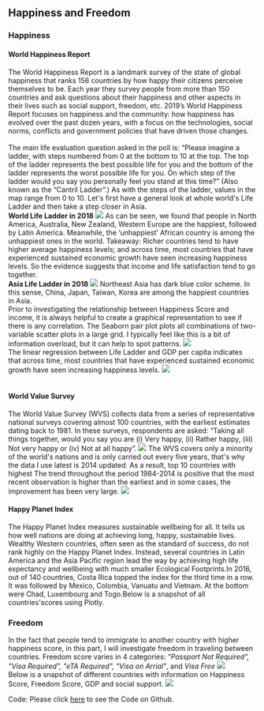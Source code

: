 ## Happiness and Freedom

### Happiness
#### World Happiness Report
The World Happiness Report is a landmark survey of the state of global happiness that ranks 156 countries by how happy their 
citizens perceive themselves to be. Each year they survey people from more than 150 countries and ask questions about their 
happiness and other aspects in their lives such as social support, freedom, etc. 2019’s World Happiness Report focuses on happiness and the community: how happiness has evolved over the past dozen years, with a focus on the technologies, social norms, conflicts and government policies that have driven those changes.
<br><br>
The main life evaluation question asked in the poll is: “Please imagine a ladder, with steps numbered from 0 at the bottom to 10 at the top. The top of the ladder represents the best possible life for you and the bottom of the ladder represents the worst possible life for you. On which step of the ladder would you say you personally feel you stand at this time?” (Also known as the “Cantril Ladder”.)
As with the steps of the ladder, values in the map range from 0 to 10.
Let's first have a general look at whole world's Life Ladder and then take a step closer in Asia. 
<br>
**World Life Ladder in 2018**
<img src="images/world.png"/>
As can be seen, we found that people in North America, Australia, New Zealand, Western Europe are the happiest, followed by Latin America. Meanwhile, the ‘unhappiest’ African country is among the unhappiest ones in the world.
Takeaway: Richer countries tend to have higher average happiness levels; and across time, most countries that have experienced sustained economic growth have seen increasing happiness levels. So the evidence suggests that income and life satisfaction tend to go together.
<br>
**Asia Life Ladder in 2018**
<img src="images/Asia.png"/>
Northeast Asia has dark blue color scheme. In this sense, China, Japan, Taiwan, Korea are among the happiest countries in Asia.
<br>
Prior to investigating the relationship between Happiness Score and income, it is always helpful to create a graphical representation to see if there is any correlation. The Seaborn pair plot plots all combinations of two-variable scatter plots in a large grid. I typically feel like this is a bit of information overload, but it can help to spot patterns.
<img src="images/corr.png"/>
<br>
The linear regression between Life Ladder and GDP per capita indicates that across time, most countries that have experienced sustained economic growth have seen increasing happiness levels.
<img src="images/download.png"/>
<br><br>
#### World Value Survey
The World Value Survey (WVS) collects data from a series of representative national surveys covering almost 100 countries, with the earliest estimates dating back to 1981. In these surveys, respondents are asked: “Taking all things together, would you say you are (i) Very happy, (ii) Rather happy, (iii) Not very happy or (iv) Not at all happy”.
<img src="images/Capture.PNG"/>
The WVS covers only a minority of the world's nations and is only carried out every five years, that's why the data I use latest is 2014 updated. As a result, top 10 countries with highest
The trend throughout the period 1984-2014 is positive that the most recent observation is higher than the earliest and in some cases, the improvement has been very large.
<img src="images/Line.png"/>
#### Happy Planet Index
The Happy Planet Index measures sustainable wellbeing for all. It tells us how well nations are doing at achieving long, happy, sustainable lives. Wealthy Western countries, often seen as the standard of success, do not rank highly on the Happy Planet Index.  Instead, several countries in Latin America and the Asia Pacific region lead the way by achieving high life expectancy and wellbeing with much smaller Ecological Footprints.In 2016, out of 140 countries, Costa Rica topped the index for the third time in a row. It was followed by Mexico, Colombia, Vanuatu and Vietnam. At the bottom were Chad, Luxembourg and Togo.Below is a snapshot of all countries'scores using Plotly.
<plot>

### Freedom
In the fact that people tend to immigrate to another country with higher happiness score, in this part, I will investigate freedom in traveling between countries. Freedom score varies in 4 categories: _"Passport Not Required", "Visa Required", "eTA Required", "Visa on Arrial"_, and _*Visa Free*_
<img src="images/Screenshot (6).png"/>
<br>
Below is a snapshot of different countries with information on Happiness Score, Freedom Score, GDP and social support.
<img src="images/Screenshot (1).png"/>

Code: Please click [here](https://github.com/Janetle-hi/Happiness) to see the Code on Github.
